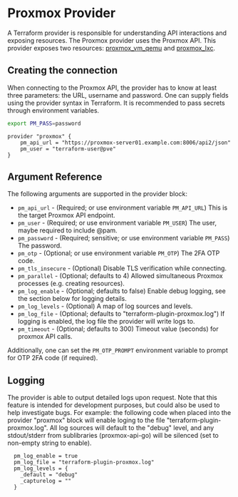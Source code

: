 # Proxmox Provider

A Terraform provider is responsible for understanding API interactions and exposing resources. The Proxmox provider
uses the Proxmox API. This provider exposes two resources: [proxmox_vm_qemu](resources/vm_qemu.md) and [proxmox_lxc](resources/lxc.md).

## Creating the connection

When connecting to the Proxmox API, the provider has to know at least three parameters: the URL, username and password.
One can supply fields using the provider syntax in Terraform. It is recommended to pass secrets through environment 
variables.

```bash
export PM_PASS=password
```

```hcl
provider "proxmox" {
    pm_api_url = "https://proxmox-server01.example.com:8006/api2/json"
    pm_user = "terraform-user@pve"
}
```

## Argument Reference

The following arguments are supported in the provider block:

* `pm_api_url` - (Required; or use environment variable `PM_API_URL`) This is the target Proxmox API endpoint.
* `pm_user` - (Required; or use environment variable `PM_USER`) The user, maybe required to include @pam.
* `pm_password` - (Required; sensitive; or use environment variable `PM_PASS`) The password.
* `pm_otp` - (Optional; or use environment variable `PM_OTP`) The  2FA OTP code.
* `pm_tls_insecure` - (Optional) Disable TLS verification while connecting.
* `pm_parallel` - (Optional; defaults to 4) Allowed simultaneous Proxmox processes (e.g. creating resources).
* `pm_log_enable` - (Optional; defaults to false) Enable debug logging, see the section below for logging details.
* `pm_log_levels` - (Optional) A map of log sources and levels.
* `pm_log_file` - (Optional; defaults to "terraform-plugin-proxmox.log") If logging is enabled, the log file the provider will write logs to.
* `pm_timeout` - (Optional; defaults to 300) Timeout value (seconds) for proxmox API calls.

Additionally, one can set the `PM_OTP_PROMPT` environment variable to prompt for OTP 2FA code (if required).

## Logging

The provider is able to output detailed logs upon request. Note that this feature is intended for development purposes, but could also be used to help investigate bugs. For example: the following code when placed into the provider "proxmox" block will enable loging to the file "terraform-plugin-proxmox.log".  All log sources will default to the "debug" level, and any stdout/stderr from sublibraries (proxmox-api-go) will be silenced (set to non-empty string to enable).

```hcl
  pm_log_enable = true
  pm_log_file = "terraform-plugin-proxmox.log"
  pm_log_levels = {
    _default = "debug"
    _capturelog = ""
  }
```
